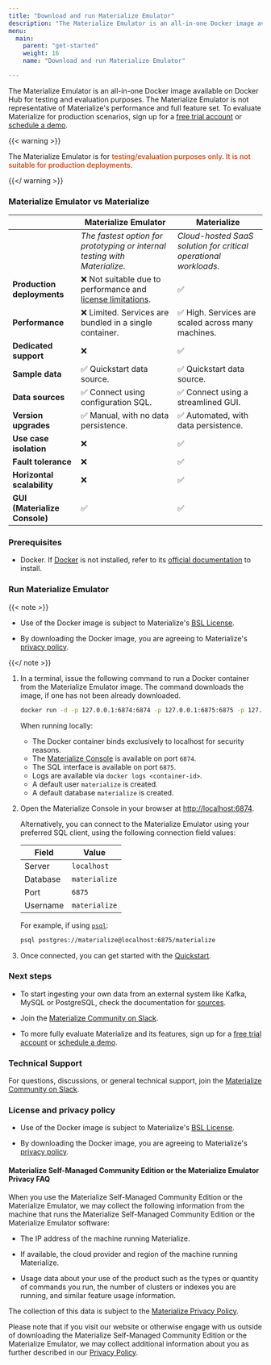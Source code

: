 ```yaml
---
title: "Download and run Materialize Emulator"
description: "The Materialize Emulator is an all-in-one Docker image available on Docker Hub, offering the fastest way to get hands-on experience with Materialize in a local environment."
menu:
  main:
    parent: "get-started"
    weight: 16
    name: "Download and run Materialize Emulator"

---
```


The Materialize Emulator is an all-in-one Docker image available on Docker Hub
for testing and evaluation purposes. The Materialize Emulator is not
representative of Materialize's performance and full feature set. To evaluate
Materialize for production scenarios, sign up for a [free trial
account](https://materialize.com/register/?utm_campaign=General&utm_source=documentation)
or [schedule a demo](https://materialize.com/demo/?utm_campaign=General&utm_source=documentation).

{{< warning >}}

The Materialize Emulator is for <redb> testing/evaluation purposes only. It is
not suitable for production deployments</redb>.

{{</ warning >}}

### Materialize Emulator vs Materialize

|                               | Materialize Emulator                                       | Materialize                                                            |
|-------------------------------|----------------------------------------------------|------------------------------------------------------------------------|
|         | <i>The fastest option for prototyping or internal testing with Materialize.</i> | <i>Cloud-hosted SaaS solution for critical operational workloads.</i>|
| **Production deployments**  | ❌ Not suitable due to performance and [license limitations](#license-and-privacy-policy). | ✅ |
| **Performance**             | ❌ Limited. Services are bundled in a single container. | ✅ High. Services are scaled across many machines.|
| **Dedicated support**       | ❌ | ✅ |
| **Sample data**  | ✅ Quickstart data source. | ✅ Quickstart data source. |
| **Data sources**  | ✅ Connect using configuration SQL. | ✅ Connect using a streamlined GUI. |
| **Version upgrades**                 | ✅ Manual, with no data persistence.| ✅ Automated, with data persistence. |
| **Use case isolation**               | ❌ | ✅ |
| **Fault tolerance**                  | ❌ | ✅ |
| **Horizontal scalability**           | ❌ | ✅ |
| **GUI (Materialize Console)**      | ✅ | ✅ |

### Prerequisites

- Docker. If [Docker](https://www.docker.com/) is not installed, refer to its
[official documentation](https://docs.docker.com/get-docker/) to install.

### Run Materialize Emulator

{{< note >}}

- Use of the Docker image is subject to Materialize's [BSL License](https://github.com/MaterializeInc/materialize/blob/main/LICENSE).

- By downloading the Docker image, you are agreeing to Materialize's [privacy policy](https://materialize.com/privacy-policy/).

{{</ note >}}

1. In a terminal, issue the following command to run a Docker container from the
   Materialize Emulator image. The command downloads the image, if one has not
   been already downloaded.

   ```sh
   docker run -d -p 127.0.0.1:6874:6874 -p 127.0.0.1:6875:6875 -p 127.0.0.1:6876:6876 materialize/materialized:{{< version >}}
   ```

   When running locally:

   - The Docker container binds exclusively to localhost for security reasons.
   - The [Materialize Console](/console/) is available on port `6874`.
   - The SQL interface is available on port `6875`.
   - Logs are available via `docker logs <container-id>`.
   - A default user `materialize` is created.
   - A default database `materialize` is created.

1. <a name="materialize-emulator-connect-client"></a>

   Open the Materialize Console in your browser at [http://localhost:6874](http://localhost:6874).

   Alternatively, you can connect to the Materialize Emulator using your
   preferred SQL client, using the following connection field values:

   | Field    | Value         |
   |----------|---------------|
   | Server   | `localhost`   |
   | Database | `materialize` |
   | Port     | `6875`        |
   | Username | `materialize` |

   For example, if using [`psql`](/integrations/sql-clients/#psql):

   ```sh
   psql postgres://materialize@localhost:6875/materialize
   ```

1. Once connected, you can get started with the
   [Quickstart](/get-started/quickstart).

### Next steps

- To start ingesting your own data from an external system like Kafka, MySQL or
  PostgreSQL, check the documentation for [sources](/sql/create-source/).

- Join the [Materialize Community on Slack](https://materialize.com/s/chat).

- To more fully evaluate Materialize and its features, sign up for a [free trial
  account](https://materialize.com/register/?utm_campaign=General&utm_source=documentation)
  or [schedule a demo](https://materialize.com/demo/?utm_campaign=General&utm_source=documentation).

### Technical Support

For questions, discussions, or general technical support, join the [Materialize
Community on Slack](https://materialize.com/s/chat).

### License and privacy policy

- Use of the Docker image is subject to Materialize's [BSL
  License](https://github.com/MaterializeInc/materialize/blob/main/LICENSE).

- By downloading the Docker image, you are agreeing to Materialize's
  [privacy policy](https://materialize.com/privacy-policy/).

#### Materialize Self-Managed Community Edition or the Materialize Emulator Privacy FAQ

When you use the Materialize Self-Managed Community Edition or the Materialize Emulator, we may collect the following information from the machine that runs the Materialize Self-Managed Community Edition or the Materialize Emulator software:

- The IP address of the machine running Materialize.

- If available, the cloud provider and region of the machine running
  Materialize.

- Usage data about your use of the product such as the types or quantity of
  commands you run, the number of clusters or indexes you are running, and
  similar feature usage information.

The collection of this data is subject to the [Materialize Privacy Policy](https://materialize.com/privacy-policy/).

Please note that if you visit our website or otherwise engage with us outside of
downloading the Materialize Self-Managed Community Edition or the Materialize
Emulator, we may collect additional information about you as further described
in our [Privacy Policy](https://materialize.com/privacy-policy/).

<style>
red { color: #d33902 }
redb { color: #d33902; font-weight: 500; }
</style>
